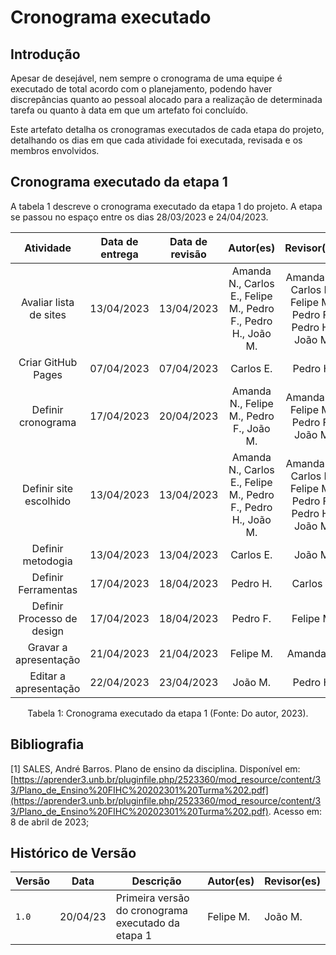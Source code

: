 # Cronograma executado

## Introdução

Apesar de desejável, nem sempre o cronograma de uma equipe é executado de total acordo com o planejamento, podendo haver discrepâncias quanto ao pessoal alocado para a realização de determinada tarefa ou quanto à data em que um artefato foi concluído.

Este artefato detalha os cronogramas executados de cada etapa do projeto, detalhando os dias em que cada atividade foi executada, revisada e os membros envolvidos.

## Cronograma executado da etapa 1

A tabela 1 descreve o cronograma executado da etapa 1 do projeto. A etapa se passou no espaço entre os dias 28/03/2023 e 24/04/2023.

<center>

**Atividade** | **Data de entrega** | **Data de revisão** | **Autor(es)** | **Revisor(es)**
:---------: | :-------------------: | :-------------------: | :---------: | :-----:
Avaliar lista de sites | 13/04/2023 | 13/04/2023 | Amanda N., Carlos E., Felipe M., Pedro F., Pedro H., João M.| Amanda N., Carlos E., Felipe M., Pedro F., Pedro H., João M. 
Criar GitHub Pages | 07/04/2023 | 07/04/2023 | Carlos E. | Pedro H.
Definir cronograma | 17/04/2023 | 20/04/2023 | Amanda N., Felipe M., Pedro F., João M. | Amanda N., Felipe M., Pedro F., João M.
Definir site escolhido | 13/04/2023 | 13/04/2023 | Amanda N., Carlos E., Felipe M., Pedro F., Pedro H., João M.| Amanda N., Carlos E., Felipe M., Pedro F., Pedro H., João M.
Definir metodogia | 13/04/2023 | 13/04/2023 | Carlos E. | João M.
Definir Ferramentas | 17/04/2023 | 18/04/2023 | Pedro H. | Carlos E.
Definir Processo de design | 17/04/2023 | 18/04/2023 | Pedro F. | Felipe M.
Gravar a apresentação | 21/04/2023 | 21/04/2023 | Felipe M. | Amanda N.
Editar a apresentação | 22/04/2023 | 23/04/2023 | João M. | Pedro  H.

Tabela 1: Cronograma executado da etapa 1 (Fonte: Do autor, 2023).

</center>

## Bibliografia

[1] SALES, André Barros. Plano de ensino da disciplina. Disponível em: [https://aprender3.unb.br/pluginfile.php/2523360/mod_resource/content/33/Plano_de_Ensino%20FIHC%20202301%20Turma%202.pdf](https://aprender3.unb.br/pluginfile.php/2523360/mod_resource/content/33/Plano_de_Ensino%20FIHC%20202301%20Turma%202.pdf). Acesso em: 8 de abril de 2023;

## Histórico de Versão

|  Versão  |   Data   |                      Descrição          |    Autor(es)   |  Revisor(es)  |
| -------- | -------- | --------------------------------------- | -------------- | ------------- |
|  `1.0`   | 20/04/23 | Primeira versão do cronograma executado da etapa 1 | Felipe M. | João M.  |
